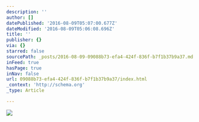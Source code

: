 ```yaml
---
description: ''
author: []
datePublished: '2016-08-09T05:07:00.677Z'
dateModified: '2016-08-09T05:06:08.696Z'
title: ''
publisher: {}
via: {}
starred: false
sourcePath: _posts/2016-08-09-09088b73-efa4-424f-836f-b7f1b37b9a37.md
inFeed: true
hasPage: true
inNav: false
url: 09088b73-efa4-424f-836f-b7f1b37b9a37/index.html
_context: 'http://schema.org'
_type: Article

---
```

![](https://the-grid-user-content.s3-us-west-2.amazonaws.com/9e8dbb9d-19e1-472f-9984-65705cd24a01.png)